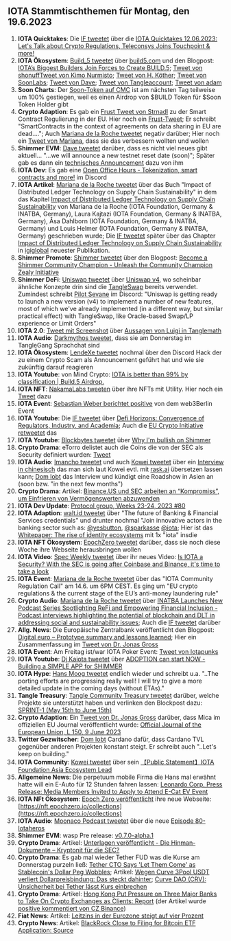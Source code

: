 ## IOTA Stammtischthemen für Montag, den 19.6.2023

1. **IOTA Quicktakes**: Die [IF tweetet]() über die [IOTA Quicktakes 12.06.2023: Let's Talk about Crypto Regulations, Teleconsys Joins Touchpoint & more!](https://www.youtube.com/watch?v=aTSPfQnntd8)
2. **IOTA Ökosystem**: [Build_5 tweetet](https://twitter.com/build5tech/status/1668508948498993152?s=20) über [build5.com](https://build5.com/) und den Blogpost: [IOTA’s Biggest Builders Join Forces to Create BUILD.5](https://build5.com/blog/build5-intro/); [Tweet von shonuff](https://twitter.com/iotahawaii/status/1668512926553059328?s=20)[Tweet von Kimo Nurmisto](https://twitter.com/KimmoNurmisto/status/1668517404660363264?s=20); [Tweet von H. Köther](https://twitter.com/HolgerKoether/status/1668517426760220674?s=20); [Tweet von SoonLabs](https://twitter.com/soon_labs/status/1668511785551364097?s=20); [Tweet von Dave](https://twitter.com/DaveRL6/status/1668513908674514944?s=20); [Tweet von Tangleaccount](https://twitter.com/TangleAcctant/status/1668595433055084545?s=20); [Tweet von adam](https://twitter.com/adam_unchained/status/1668672868325146624?s=20)
3. **Soon Charts**: Der [Soon-Token auf CMC](https://coinmarketcap.com/currencies/soonaverse/) ist am nächsten Tag teilweise um 100% gestiegen, weil es einen Airdrop von $BUILD Token für $Soon Token Holder gibt
4. **Crypto Adaption**: Es gab ein [Frust Tweet von Strnadl](https://twitter.com/archimate/status/1668521932721905665?s=20) zu der Smart Contract Regulierung in der EU. Hier noch ein [Frust-Tweet](https://twitter.com/archimate/status/1668598453469949952?s=20); Er schreibt "SmartContracts in the context of agreements on data sharing in EU are dead...."; Auch [Mariana de la Roche tweetet](https://twitter.com/Marianadlrw/status/1668568932972675073?s=20) negativ darüber; Hier noch ein [Tweet von Mariana](https://twitter.com/Marianadlrw/status/1668589962839597057?s=20), dass sie das verbessern wollten und wollen
5. **Shimmer EVM**: [Dave tweetet](https://twitter.com/fijter/status/1668352896222519301?s=20) darüber, dass es nicht viel neues gibt aktuell... "...we will announce a new testnet reset date (soon)"; Später gab es dann ein [technisches Announcement](https://twitter.com/Vrom14286662/status/1668641896023879684?s=20) dazu von ihm
6. **IOTA Dev**: Es gab eine [Open Office Hours - Tokenization, smart contracts and more!]() im Discord
7. **IOTA Artikel**: [Mariana de la Roche tweetet](https://twitter.com/Marianadlrw/status/1668360450197667841?s=20) über das Buch "Impact of Distributed Ledger Technology on Supply Chain Sustainability" in dem das Kapitel [Impact of Distributed Ledger Technology on Supply Chain Sustainability](https://www.igi-global.com/viewtitlesample.aspx?id=324633&ptid=308007&t=Impact%20of%20Distributed%20Ledger%20Technology%20on%20Supply%20Chain%20Sustainability&isxn=9781668474556) von Mariana de la Roche (IOTA Foundation, Germany & INATBA, Germany), Laura Kajtazi (IOTA Foundation, Germany & INATBA, Germany), Åsa Dahlborn (IOTA Foundation, Germany & INATBA, Germany) und Louis Helmer (IOTA Foundation, Germany & INATBA, Germany) geschrieben wurde; Die [IF tweetet](https://twitter.com/iota/status/1669253423693279233?s=20) später über das Chapter [Impact of Distributed Ledger Technology on Supply Chain Sustainability](https://www.igi-global.com/chapter/impact-of-distributed-ledger-technology-on-supply-chain-sustainability/324633) in [igiglobal](https://twitter.com/igiglobal) neuester Publikation.
8. **Shimmer Promote**: [Shimmer tweetet](https://twitter.com/shimmernet/status/1668604146398707712?s=20) über den Blogpost: [Become a Shimmer Community Champion - Unleash the Community Champion Zealy Initiative](https://blog.shimmer.network/shimmer-community-champions/)
9. **Shimmer DeFi**: [Uniswap tweetet](https://twitter.com/Uniswap/status/1668603580184502276?s=20) über [Uniswap v4](https://github.com/Uniswap/v4-core), wo scheinbar ähnliche Konzepte drin sind die [TangleSwap](https://twitter.com/TangleSwap) bereits verwendet. Zumindest schreibt [Pilot Sevane](https://twitter.com/PilotSevane) im Discord: "Uniswap is getting ready to launch a new version (v4) to implement a number of new features, most of which we've already implemented (in a different way, but similar practical effect) with TangleSwap, like Oracle-based Swap/LP experience or Limit Orders"
10. **IOTA 2.0**: [Tweet mit Screenshot](https://twitter.com/Vrom14286662/status/1668624689613377536?s=20) über [Aussagen von Luigi in Tanglemath](https://discord.com/channels/397872799483428865/399035929106579466/1118090664454922240)
11. **IOTA Audio**: [Darkmythos tweetet](https://twitter.com/DarkMythosIOTA/status/1668875926065799168?s=20), dass sie am Donnerstag im TangleGang Sprachchat sind
12. **IOTA Ökosystem**: [LendeXe tweetet](https://twitter.com/LendeXeFinance/status/1668718611505070087?s=20) nochmal über den Discord Hack der zu einem Crypto Scam als Announcement geführt hat und wie sie zukünftig darauf reagieren
13. **IOTA Youtube**: von Mind Crypto: [IOTA is better than 99% by classification | Build.5 Airdrop.](https://youtu.be/vnkX7qSMryU)
14. **IOTA NFT**: [NakamaLabs tweeten](https://twitter.com/Nakama_Labs/status/1668623181199056896?s=20) über ihre NFTs mit Utility. Hier noch ein [Tweet](https://twitter.com/Nakama_Labs/status/1668623181199056896?s=20) dazu
15. **IOTA Event**: [Sebastian Weber berichtet positive](https://twitter.com/Sebasti65365174/status/1668637265709481985?s=20) von dem web3Berlin Event
16. **IOTA Youtube**: Die [IF tweetet](https://twitter.com/iota/status/1668634330078539782?s=20) über [Defi Horizons: Convergence of Regulators, Industry, and Academia](https://youtu.be/Ado_hft6ndg); Auch die [EU Crypto Initiative retweetet](https://twitter.com/EuCInitiative/status/1668639052629721089?s=20) das
17. **IOTA Youtube**: [Blockbytes tweetet](https://twitter.com/blockbytescom/status/1668620487944208385?s=20) über [Why I'm bullish on Shimmer](https://youtu.be/i1IY4vRPhYk)
18. **Crypto Drama**: eTorro delistet auch die Coins die von der SEC als Security definiert wurden: [Tweet](https://twitter.com/coinbureau/status/1668573053964386304?s=20)
19. **IOTA Audio**: [Imancho tweetet](https://twitter.com/lmanchu/status/1668788836091199489?s=20) und auch [Kowei tweetet](https://twitter.com/kowei1995/status/1668831041870766081?s=20) über ein [Interview in chinesisch](https://open.firstory.me/story/cliu3ftr400dj01vocjebegeh/platforms) das man sich laut Kowei evtl. mit [rask.ai](https://www.rask.ai/) übersetzen lassen kann; [Dom lobt](https://twitter.com/DomSchiener/status/1668899588076457985?s=20) das Interview und kündigt eine Roadshow in Asien an (soon bzw. "in the next few months")
20. **Crypto Drama**: Artikel: [Binance.US und SEC arbeiten an “Kompromiss”, um Einfrieren von Vermögenswerten abzuwenden](https://www.btc-echo.de/schlagzeilen/binance-us-und-sec-arbeiten-an-kompromiss-um-einfrieren-von-vermoegenswerten-abzuwenden-165997/)
21. **IOTA Dev Update**: [Protocol group, Weeks 23-24, 2023 #80](https://github.com/iotaledger/research-updates/discussions/80)
22. **IOTA Adaption**: [walt.id tweetet](https://twitter.com/walt_id/status/1668885666430693376?s=20) über "The future of Banking & Financial Services credentials" und drunter nochmal "Join innovative actors in the banking sector such as: [@yesbutton](https://twitter.com/yesbutton), [@sparkasse](https://twitter.com/sparkasse) [@iota](https://twitter.com/iota); Hier ist das [Whitepaper: The rise of identity ecosystems](https://static1.squarespace.com/static/609c0ddf94bcc0278a7cbdb4/t/645cac97fe3ee925bd96364b/1683795122733/The+future+is+multi+ecosystem+_+by+walt.id.pdf) mit 1x "iota" insdie
23. **IOTA NFT Ökosystem**: [EpochZero tweetet](https://twitter.com/Epoch_0/status/1668720620467638275?s=20) darüber, dass sie noch diese Woche ihre Webseite herausbringen wollen
24. **IOTA Video**: [Spec Weekly tweetet](https://twitter.com/SpecWeekly/status/1668907710191136768?s=20) über ihr neues Video: [Is IOTA a Security? With the SEC is going after Coinbase and Binance, it's time to take a look](https://youtu.be/nWMq3vsxcWc)
25. **IOTA Event**: [Mariana de la Roche tweetet](https://twitter.com/Marianadlrw/status/1668941571419504642?s=20) über das "IOTA Community Regulation Call" am 14.6. um 6PM CEST. Es ging um "EU crypto regulations & the current stage of the EU’s anti-money laundering rule"
26. **Crypto Audio**: [Mariana de la Roche tweetet](https://twitter.com/Marianadlrw/status/1668945312579219458?s=20) über [INATBA Launches New Podcast Series Spotlighting ReFi and Empowering Financial Inclusion - Podcast interviews highlighting the potential of blockchain and DLT in addressing social and sustainability issues](https://www.blockleaders.io/news/inatba-launches-new-podcast-series-spotlighting-refi-and-empowering-financial-inclusion); Auch die [IF tweetet](https://twitter.com/iota/status/1668981625974054913?s=20) darüber
27. **Allg. News**: Die Europäische Zentralbank veröffentlicht den Blogpost: [Digital euro – Prototype summary and lessons learned](https://www.ecb.europa.eu/pub/pdf/other/ecb.prototype_summary20230526~71d0b26d55.en.pdf); Hier ein Zusammenfassung im [Tweet von Dr. Jonas Gross](https://twitter.com/Jonas__Gross/status/1668879473113014279?s=20)
28. **IOTA Event**: Am Freitag ist/war IOTA Poker Event: [Tweet von Iotapunks](https://twitter.com/IotaPunks_71/status/1668964224696041475?s=20)
29. **IOTA Youtube**: [Dj Kaiota tweetet](https://twitter.com/dj_kaiota/status/1668968347990474753?s=20) über [ADOPTION can start NOW - Building a SIMPLE APP for SHIMMER](https://m.youtube.com/watch?v=9irdEV_v4_A)
30. **IOTA Hype**: [Hans Moog tweetet](https://twitter.com/hus_qy/status/1669107777292181508?s=20) endlich wieder und schreibt u.a. "..The porting efforts are progressing really well! I will try to give a more detailed update in the coming days (without ETAs)."
31. **Tangle Treasury**: [Tangle Community Treasury tweetet](https://twitter.com/TangleTreasury/status/1669113828595093506?s=20) darüber, welche Projekte sie unterstützt haben und verlinken den Blockpost dazu: [SPRINT-1 (May 15th to June 15th)](https://hackmd.io/@turIC_28RG6k6PG4qdRL8A/BySg6HDP2)
32. **Crypto Adaption**: Ein [Tweet von Dr. Jonas Gross](https://twitter.com/Jonas__Gross/status/1668501837807271936?s=20) darüber, dass Mica im offiziellen EU Journal veröffentlicht wurde: [Official Journal of the European Union, L 150, 9 June 2023](https://eur-lex.europa.eu/legal-content/EN/TXT/?uri=OJ:L:2023:150:TOC)
33. **Twitter Gezwitscher**: [Dom lobt](https://twitter.com/DomSchiener/status/1668983424017629186?s=20) Cardano dafür, dass Cardano TVL gegenüber anderen Projekten konstant steigt. Er schreibt auch "..Let's keep on building."
34. **IOTA Community**: [Kowei tweetet](https://twitter.com/kowei1995/status/1669165650257010688?s=20) über sein [【Public Statement】IOTA Foundation Asia Ecosystem Lead](https://medium.com/@koweitseng2045/public-statement-iota-foundation-asia-ecosystem-lead-401a1df77bcf)
35. **Allgemeine News**: Die perpetuum mobile Firma die Hans mal erwähnt hatte will ein E-Auto für 12 Stunden fahren lassen: [Leonardo Corp. Press Release: Media Members Invited to Apply to Attend E-Cat EV Event](https://e-catworld.com/2023/06/14/leonardo-corp-press-release-media-members-invited-to-apply-to-attend-e-cat-ev-event/)
36. **IOTA NFt Ökosystem**: [Epoch Zero veröffentlicht](https://twitter.com/Epoch_0/status/1669152816990920704?s=20) ihre neue Webseite: [https://nft.epochzero.io/collections](https://nft.epochzero.io/collections)
37. **IOTA Audio**: [Moonaco Podcast tweetet](https://twitter.com/MoonacoPodcast/status/1669284898975170566?s=20) über die neue [Episode 80- Iotaheros](https://open.spotify.com/episode/0NdBiIyAdkbfjGw3GItMtk?si=1LV5y3RvT9GCe834-tO32g)
38. **Shimmer EVM**: wasp Pre release: [v0.7.0-alpha.1](https://github.com/iotaledger/wasp/releases/tag/v0.7.0-alpha.1)
39. **Crypto Drama**: Artikel: [Unterlagen veröffentlicht - Die Hinman-Dokumente – Kryptonit für die SEC?](https://www.btc-echo.de/news/die-hinman-dokumente-kryptonit-fuer-die-sec-165902/)
40. **Crypto Drama**: Es gab mal wieder Tether FUD was die Kurse am Donnerstag purzeln ließ: [Tether CTO Says 'Let Them Come' as Stablecoin's Dollar Peg Wobbles](https://decrypt.co/144735/tether-cto-says-let-them-come-stablecoin-peg-wobbles); Artikel: [Wegen Curve 3Pool 
USDT verliert Dollarpreisbindung: Das steckt dahinter](https://www.btc-echo.de/news/usdt-verliert-dollarpreisbindung-das-steckt-dahinter-166140/); [Curve DAO (CRV): Unsicherheit bei Tether lässt Kurs einbrechen](https://www.btc-echo.de/schlagzeilen/curve-dao-crv-unsicherheit-bei-tether-laesst-kurs-einbrechen-166135/)
41. **Crypto Drama**: Artikel: [Hong Kong Put Pressure on Three Major Banks to Take On Crypto Exchanges as Clients: Report](https://www.coindesk.com/policy/2023/06/15/hong-kong-put-pressure-on-three-major-banks-to-take-on-crypto-exchanges-as-clients-report/) (der Artikel wurde [positive kommentiert von CZ Binance](https://twitter.com/cz_binance/status/1669279522858868740?s=20))
42. **Fiat News**: Artikel: [Leitzins in der Eurozone steigt auf vier Prozent](https://www.tagesschau.de/wirtschaft/finanzen/ezb-zinsanstieg-inflation-euroraum-100.html)
43. **Crypto News**: Artikel: [BlackRock Close to Filing for Bitcoin ETF Application: Source](https://www.coindesk.com/business/2023/06/15/blackrock-close-to-filing-bitcoin-etf-source/)
